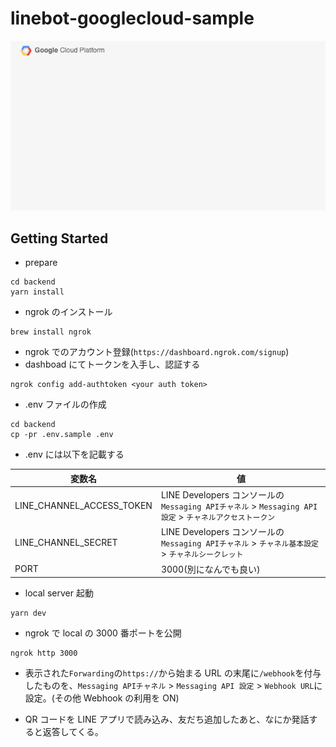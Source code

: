 # linebot-googlecloud-sample

![image](/docs/assets/architecture.drawio.png)

## Getting Started

- prepare

```console
cd backend
yarn install
```

- ngrok のインストール

```console
brew install ngrok
```

- ngrok でのアカウント登録(`https://dashboard.ngrok.com/signup`)
- dashboad にてトークンを入手し、認証する

```console
ngrok config add-authtoken <your auth token>
```

- .env ファイルの作成

```console
cd backend
cp -pr .env.sample .env
```

- .env には以下を記載する

| 変数名                    | 値                                                                                                       |
| ------------------------- | -------------------------------------------------------------------------------------------------------- |
| LINE_CHANNEL_ACCESS_TOKEN | LINE Developers コンソールの `Messaging APIチャネル` > `Messaging API 設定` > `チャネルアクセストークン` |
| LINE_CHANNEL_SECRET       | LINE Developers コンソールの `Messaging APIチャネル` > `チャネル基本設定` > `チャネルシークレット`       |
| PORT                      | 3000(別になんでも良い)                                                                                   |

- local server 起動

```console
yarn dev
```

- ngrok で local の 3000 番ポートを公開

```console
ngrok http 3000
```

- 表示された`Forwarding`の`https://`から始まる URL の末尾に`/webhook`を付与したものを、`Messaging APIチャネル` > `Messaging API 設定` > `Webhook URL`に設定。(その他 Webhook の利用を ON)

- QR コードを LINE アプリで読み込み、友だち追加したあと、なにか発話すると返答してくる。
